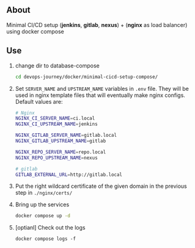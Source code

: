 <!-- # database-compose -->

## About

Minimal CI/CD setup (**jenkins**, **gitlab**, **nexus**) + (**nginx** as load balancer) using docker compose

## Use

1. change dir to database-compose
    ```sh
    cd devops-journey/docker/minimal-cicd-setup-compose/
    ```

2. Set `SERVER_NAME` and `UPSTREAM_NAME` variables in `.env` file. They will be used in nginx template files that will eventually make nginx configs. Default values are:
    ```sh
    # Nginx
    NGINX_CI_SERVER_NAME=ci.local
    NGINX_CI_UPSTREAM_NAME=jenkins

    NGINX_GITLAB_SERVER_NAME=gitlab.local
    NGINX_GITLAB_UPSTREAM_NAME=gitlab

    NGINX_REPO_SERVER_NAME=repo.local
    NGINX_REPO_UPSTREAM_NAME=nexus

    # gitlab
    GITLAB_EXTERNAL_URL=http://gitlab.local
    ```
3. Put the right wildcard certificate of the given domain in the previous step in `./nginx/certs/`

4. Bring up the services
    ```sh
    docker compose up -d
    ```

5. [optianl] Check out the logs
    ```
    docker compose logs -f
    ```